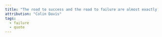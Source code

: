 ```yaml
---
title: "The road to success and the road to failure are almost exactly the same."
attribution: "Colin Davis"
tags:
  - failure
  - quote
---
```

